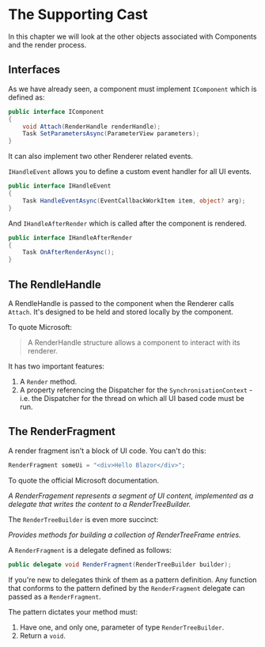 # The Supporting Cast

In this chapter we will look at the other objects associated with Components and the render process.

## Interfaces

As we have already seen, a component must implement `IComponent` which is defined as:

```csharp
public interface IComponent
{
    void Attach(RenderHandle renderHandle);
    Task SetParametersAsync(ParameterView parameters);
}
```

It can also implement two other Renderer related events.

`IHandleEvent` allows you to define a custom event handler for all UI events.

```csharp
public interface IHandleEvent
{
    Task HandleEventAsync(EventCallbackWorkItem item, object? arg);
}
```

And `IHandleAfterRender` which is called after the component is rendered.

```csharp
public interface IHandleAfterRender
{
    Task OnAfterRenderAsync();
}
```

## The RendleHandle

A RendleHandle is passed to the component when the Renderer calls `Attach`.  It's designed to be held and stored locally by the component.

To quote Microsoft:

> A RenderHandle structure allows a component to interact with its renderer.

It has two important features:

1. A `Render` method.
2. A property referencing the Dispatcher for the `SynchronisationContext` - i.e. the Dispatcher for the thread on which all UI based code must be run.

## The RenderFragment

A render fragment isn't a block of UI code.  You can't do this:

```csharp
RenderFragment someUi = "<div>Hello Blazor</div>";
```

To quote the official Microsoft documentation.

*A RenderFragement represents a segment of UI content, implemented as a delegate that writes the content to a RenderTreeBuilder.*

The `RenderTreeBuilder` is even more succinct:

*Provides methods for building a collection of RenderTreeFrame entries.*

A `RenderFragment` is a delegate defined as follows:

```csharp
public delegate void RenderFragment(RenderTreeBuilder builder);
```

If you're new to delegates think of them as a pattern definition.  Any function that conforms to the pattern defined by the `RenderFragment` delegate can passed as a `RenderFragment`.  

The pattern dictates your method must:

1. Have one, and only one, parameter of type `RenderTreeBuilder`.
2. Return a `void`.
